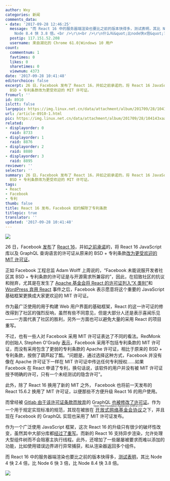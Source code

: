 ```yaml
---
author: Wxy
categories: 新闻
comments_data:
- date: '2017-09-28 12:46:25'
  message: "而 React 16 中的服务器端渲染也要比之前的版本快得多，测试表明，其比 Node 4 快 2.4 倍，比 Node 6 快 3 倍，比
    Node 8.4 快 3.8 倍。<br />\r\n<br />\r\n什么叫&quot;比node快x倍&quot;?<br />\r\n<br />\r\n应该是&quot;比老版的React快x倍&quot;吧"
  postip: 117.151.52.208
  username: 来自湖北的 Chrome 61.0|Windows 10 用户
count:
  commentnum: 1
  favtimes: 0
  likes: 0
  sharetimes: 0
  viewnum: 4373
date: '2017-09-28 10:41:48'
editorchoice: false
excerpt: 26 日，Facebook 发布了 React 16，并如之前承诺的，将 React 16 JavaScript 库以及 GraphQL 查询语言的许可证从原来的
  BSD + 专利条款改为更受欢迎的 MIT 许可证。
fromurl: ''
id: 8910
islctt: false
largepic: https://img.linux.net.cn/data/attachment/album/201709/28/104143xaah3a8h58zaaa58.jpg
url: /article-8910-1.html
pic: https://img.linux.net.cn/data/attachment/album/201709/28/104143xaah3a8h58zaaa58.jpg.thumb.jpg
related:
- displayorder: 0
  raid: 8733
- displayorder: 1
  raid: 8876
- displayorder: 2
  raid: 8880
- displayorder: 3
  raid: 8895
reviewer: ''
selector: ''
summary: 26 日，Facebook 发布了 React 16，并如之前承诺的，将 React 16 JavaScript 库以及 GraphQL 查询语言的许可证从原来的
  BSD + 专利条款改为更受欢迎的 MIT 许可证。
tags:
- React
- Facebook
- 专利
thumb: false
title: React 16 发布，Facebook 如约解除了专利条款
titlepic: true
translator: ''
updated: '2017-09-28 10:41:48'
---
```


![](/data/attachment/album/201709/28/104143xaah3a8h58zaaa58.jpg)


26 日，Facebook [发布](https://facebook.github.io/react/blog/2017/09/26/react-v16.0.html)了 [React 16](https://github.com/facebook/react)，并如[之前承诺](/article-8895-1.html)的，将 React 16 JavaScript 库以及 GraphQL 查询语言的许可证从原来的 BSD + 专利条款[改为更受欢迎的 MIT 许可证](https://github.com/facebook/react/commit/b765fb25ebc6e53bb8de2496d2828d9d01c2774b)。


正如 Facebook 工程总监 Adam Wolff 上周说的，“Facebook 未能说服开发者社区其 BSD + 专利条款的许可证是与开源需求所兼容的”，因此，在招致社区的抗议和抛弃，尤其是在发生了 [Apache 基金会将 React 的许可证列入“X 类别”](/article-8733-1-rel.html)和 [WordPress 弃用 React](/article-8880-1.html) 事件之后，Facebook 表示愿意将这个重要的 JavaScript 基础框架更换成大家更欢迎的 MIT 许可证。


作为最广泛使用的用于构建 Web 用户界面的基础框架，React 的这一许可证的修改得到了社区的强烈反响，虽然有些不同意见，但是大部分人还是表示喜闻乐见——一方面代表了社区的胜利，另外一方面也可以避免大量的采用 React 的项目重写。


不过，也有一些人对 Facebook 采用 MIT 许可证表达了不同的看法。RedMonk 的创始人 Stephen O'Grady [表示](http://redmonk.com/sogrady/2017/09/26/facebooks-bsd-patents/)，Facebook 采用不包括专利条款的 MIT 许可证，而没有采用包含了更弱的专利条款的 Apache 许可证，相比于原来的 BSD + 专利条款，按倒了葫芦起了瓢。“问题是，通过选择这种方式，Facebook 并没有像在 Apache 许可证下一样在 MIT 许可证中传达任何专利授权……如果 Facebook 在 React 申请了专利，换句话说，该软件的用户并没有被 MIT 许可证授予明确的许可，只有一个未经测试的隐含许可”。


此外，除了 React 16 换用了新的 MIT 之外， Facebook 也将前一天发布的 React 15.6.2 换用了 MIT 许可证，以便那些不方便升级 React 16 的用户使用。


而曾经被 [Gitlab 由于该许可证条款而放弃](https://www.theregister.co.uk/2017/09/20/gitlab_suspends_graphql_project_over_facebook_license_terms/)的 GraphQL [也被修改了许可证](https://medium.com/@leeb/relicensing-the-graphql-specification-e7d07a52301b)。作为一个用于规定实现标准的规范，其现在被放在<ruby> <a href="http://www.openwebfoundation.org/legal/the-owf-1-0-agreements/owfa-1-0">  开放式网络基金会协议 </a> <rp>  （ </rp> <rt>  Open Web Foundation Agreement (OWFa) v1.0 </rt> <rp>  ） </rp></ruby>之下，并且现在 Facebook 的 GraphQL 实现也采用了 MIT 许可证发布。


作为一个广泛使用 JavaScript 框架，这次 React 16 的升级只有很少的破坏性改变，虽然其中大部分库都[经过了重写](https://code.facebook.com/posts/1716776591680069/react-16-a-look-inside-an-api-compatible-rewrite-of-our-frontend-ui-library/)。而新的 React 16 支持异步渲染，允许处理大型组件树而不会阻塞主执行线程。此外，还增加了一些屡屡被要求而难以添加的功能，比如使用错误边界进行异常捕获，和从渲染器返回多个组件。


而 React 16 中的服务器端渲染也要比之前的版本快得多，[测试表明](https://medium.com/@aickin/whats-new-with-server-side-rendering-in-react-16-9b0d78585d67)，其比 Node 4 快 2.4 倍，比 Node 6 快 3 倍，比 Node 8.4 快 3.8 倍。


![](/data/attachment/album/201709/28/104149mtoz17i0znywst37.png)